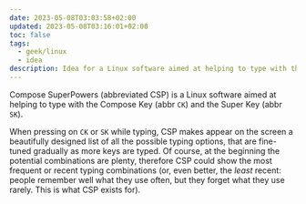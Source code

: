 ```yaml
---
date: 2023-05-08T03:03:58+02:00
updated: 2023-05-08T03:16:01+02:00
toc: false
tags:
  - geek/linux
  - idea
description: Idea for a Linux software aimed at helping to type with the Compose Key and the Super Key.
---
```

Compose SuperPowers (abbreviated CSP) is a Linux software aimed at helping to type with the Compose Key (abbr `CK`) and the Super Key (abbr `SK`).

When pressing on `CK` or `SK` while typing, CSP makes appear on the screen a beautifully designed list of all the possible typing options, that are fine-tuned gradually as more keys are typed. Of course, at the beginning the potential combinations are plenty, therefore CSP could show the most frequent or recent typing combinations (or, even better, the *least* recent: people remember well what they use often, but they forget what they use rarely. This is what CSP exists for).
